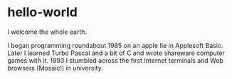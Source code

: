 # hello-world
I welcome the whole earth.

I began programming roundabout 1985 on an apple IIe in Applesoft Basic. Later I learned Turbo Pascal and a bit of C and wrote shareware computer games with it. 
1993 I stumbled across the first Internet terminals and Web browsers (Mosaic!) in university.

